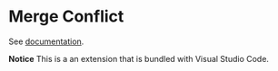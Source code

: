 # Merge Conflict

See [documentation](https://code.visualstudio.com/docs/editor/versioncontrol#_merge-conflicts).

**Notice** This is a an extension that is bundled with Visual Studio Code.

